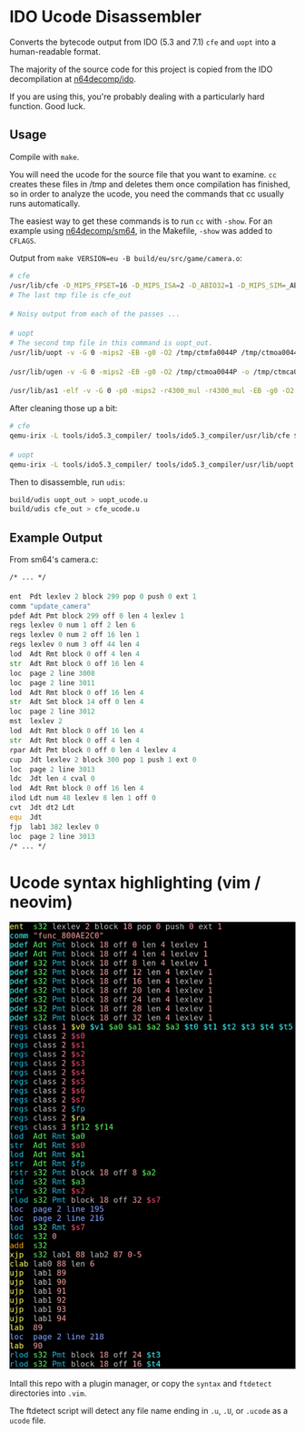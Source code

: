 # IDO Ucode Disassembler

Converts the bytecode output from IDO (5.3 and 7.1) `cfe` and `uopt` into a human-readable format.

The majority of the source code for this project is copied from the IDO decompilation at [n64decomp/ido](https://github.com/n64decomp/ido).

If you are using this, you're probably dealing with a particularly hard function. Good luck.

## Usage

Compile with `make`.

You will need the ucode for the source file that you want to examine.
`cc` creates these files in /tmp and deletes them once compilation has finished, so in order to analyze the ucode, you need the commands that cc usually runs automatically.

The easiest way to get these commands is to run `cc` with `-show`. For an example using [n64decomp/sm64](https://github.com/n64decomp/sm64), in the Makefile, `-show` was added to `CFLAGS`.

Output from `make VERSION=eu -B build/eu/src/game/camera.o`:

```bash
# cfe
/usr/lib/cfe -D_MIPS_FPSET=16 -D_MIPS_ISA=2 -D_ABIO32=1 -D_MIPS_SIM=_ABIO32 -D_MIPS_SZINT=32 -D_MIPS_SZLONG=32 -D_MIPS_SZPTR=32 -D__EXTENSIONS__ -DLANGUAGE_C -D_LANGUAGE_C -D__INLINE_INTRINSICS -Dsgi -D__sgi -Dunix -Dmips -Dhost_mips -D__unix -D__host_mips -D_SVR4_SOURCE -D_MODERN_C -D_SGI_SOURCE -D__DSO__ -DSYSTYPE_SVR4 -D_SYSTYPE_SVR4 -D_LONGLONG -D__mips=2 -I -Iinclude -Ibuild/eu -Ibuild/eu/include -Isrc -I. -Iinclude/libc -D_MIPSEB -DMIPSEB -D__STDC__=1 -DTARGET_N64 -D_LANGUAGE_C -DVERSION_EU=1 -DF3D_NEW=1 src/game/camera.c -Xv -D_CFE -Amachine(mips) -Asystem(unix) -non_shared -G 0 -std -XS/tmp/ctmsta0044P -mips2 -Xcpluscomm -Xsigned -EB -Xg0 -O2 > /tmp/ctmfa0044P
# The last tmp file is cfe_out

# Noisy output from each of the passes ...

# uopt
# The second tmp file in this command is uopt_out.
/usr/lib/uopt -v -G 0 -mips2 -EB -g0 -O2 /tmp/ctmfa0044P /tmp/ctmoa0044P -t /tmp/ctmsta0044P /tmp/ctmosa0044P

/usr/lib/ugen -v -G 0 -mips2 -EB -g0 -O2 /tmp/ctmoa0044P -o /tmp/ctmca0044P -t /tmp/ctmsta0044P -temp /tmp/ctmgta0044P

/usr/lib/as1 -elf -v -G 0 -p0 -mips2 -r4300_mul -r4300_mul -EB -g0 -O2 /tmp/ctmca0044P -o build/eu/src/game/camera.o -t /tmp/ctmsta0044P
```

After cleaning those up a bit:

```bash
# cfe
qemu-irix -L tools/ido5.3_compiler/ tools/ido5.3_compiler/usr/lib/cfe ${CFLAGS} source_file.c -Xv -D_CFE -Amachine(mips) -Asystem(unix) -non_shared -G 0 -std -XS./symfile -Xcpluscomm -Xsigned -mips2 -EB -Xg0 -O2 > cfe_out 

# uopt
qemu-irix -L tools/ido5.3_compiler/ tools/ido5.3_compiler/usr/lib/uopt -v -G 0 -mips2 -EB -g0 -O2 cfe_out uopt_out -t ./symfile strpfile 
```

Then to disassemble, run `udis`:

```bash
build/udis uopt_out > uopt_ucode.u
build/udis cfe_out > cfe_ucode.u
```
## Example Output

From sm64's camera.c:

```asm
/* ... */

ent  Pdt lexlev 2 block 299 pop 0 push 0 ext 1 
comm "update_camera"
pdef Adt Pmt block 299 off 0 len 4 lexlev 1 
regs lexlev 0 num 1 off 2 len 6 
regs lexlev 0 num 2 off 16 len 1 
regs lexlev 0 num 3 off 44 len 4 
lod  Adt Rmt block 0 off 4 len 4 
str  Adt Rmt block 0 off 16 len 4 
loc  page 2 line 3008 
loc  page 2 line 3011 
lod  Adt Rmt block 0 off 16 len 4 
str  Adt Smt block 14 off 0 len 4 
loc  page 2 line 3012 
mst  lexlev 2 
lod  Adt Rmt block 0 off 16 len 4 
str  Adt Rmt block 0 off 4 len 4 
rpar Adt Pmt block 0 off 0 len 4 lexlev 4 
cup  Jdt lexlev 2 block 300 pop 1 push 1 ext 0 
loc  page 2 line 3013 
ldc  Jdt len 4 cval 0
lod  Adt Rmt block 0 off 16 len 4 
ilod Ldt num 48 lexlev 8 len 1 off 0 
cvt  Jdt dt2 Ldt 
equ  Jdt 
fjp  lab1 382 lexlev 0 
loc  page 2 line 3013 
/* ... */
```

# Ucode syntax highlighting (vim / neovim)

![Syntax Highlighting](/screenshots/syntax1.png)

Intall this repo with a plugin manager, or copy the `syntax` and `ftdetect` directories into `.vim`.

The ftdetect script will detect any file name ending in `.u`, `.U`, or `.ucode` as a `ucode` file.



